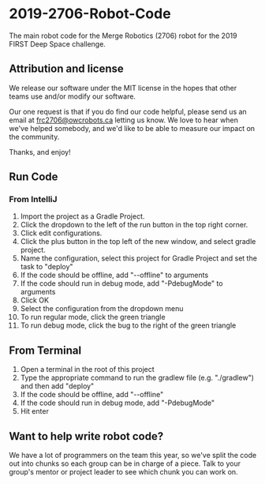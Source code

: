 # 2019-2706-Robot-Code
The main robot code for the Merge Robotics (2706) robot for the 2019 FIRST Deep Space challenge. 

## Attribution and license

We release our software under the MIT license in the hopes that other teams use and/or modify our software.

Our one request is that if you do find our code helpful, please send us an email at frc2706@owcrobots.ca letting us know. We love to hear when we've helped somebody, and we'd like to be able to measure our impact on the community.

Thanks, and enjoy!

## Run Code
### From IntelliJ
1. Import the project as a Gradle Project.
1. Click the dropdown to the left of the run button in the top right corner.
1. Click edit configurations.
1. Click the plus button in the top left of the new window, and select gradle project.
1. Name the configuration, select this project for Gradle Project and set the task to "deploy"
1. If the code should be offline, add "--offline" to arguments
1. If the code should run in debug mode, add "-PdebugMode" to arguments
1. Click OK
1. Select the configuration from the dropdown menu
1. To run regular mode, click the green triangle
1. To run debug mode, click the bug to the right of the green triangle
## From Terminal
1. Open a terminal in the root of this project
1. Type the appropriate command to run the gradlew file (e.g. "./gradlew") and then add "deploy"
1. If the code should be offline, add "--offline"
1. If the code should run in debug mode, add "-PdebugMode"
1. Hit enter

## Want to help write robot code?

We have a lot of programmers on the team this year, so we've split the code out into chunks so each group can be in charge of a piece. Talk to your group's mentor or project leader to see which chunk you can work on.
